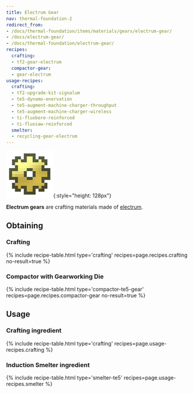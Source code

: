 ```yaml
---
title: Electrum Gear
nav: thermal-foundation-2
redirect_from:
- /docs/thermal-foundation/items/materials/gears/electrum-gear/
- /docs/electrum-gear/
- /docs/thermal-foundation/electrum-gear/
recipes:
  crafting:
  - tf2-gear-electrum
  compactor-gear:
  - gear-electrum
usage-recipes:
  crafting:
  - tf2-upgrade-kit-signalum
  - te5-dynamo-enervation
  - te5-augment-machine-charger-throughput
  - te5-augment-machine-charger-wireless
  - ti-fluxbore-reinforced
  - ti-fluxsaw-reinforced
  smelter:
  - recycling-gear-electrum
---
```


![Electrum gear](/assets/images/thermal-foundation-2/gear-electrum.png){:style="height: 128px"}


**Electrum gears** are crafting materials made of
[electrum](/docs/thermal-foundation-2/electrum-ingot/).


Obtaining
---------

### Crafting
{% include recipe-table.html type='crafting' recipes=page.recipes.crafting no-result=true %}

### Compactor with Gearworking Die
{% include recipe-table.html type='compactor-te5-gear' recipes=page.recipes.compactor-gear no-result=true %}


Usage
-----

### Crafting ingredient
{% include recipe-table.html type='crafting' recipes=page.usage-recipes.crafting %}

### Induction Smelter ingredient
{% include recipe-table.html type='smelter-te5' recipes=page.usage-recipes.smelter %}
